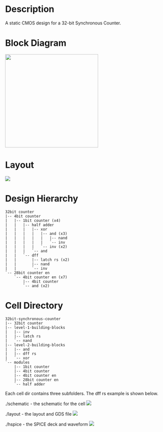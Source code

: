 # Description
A static CMOS design for a 32-bit Synchronous Counter.

# Block Diagram
<img src="https://github.com/marz-dax/vlsi/blob/6cd62cad940a8cac1cf2198a5b74773eb9adaa86/32bit-synchronous-counter/block_diagram.png" width="300">

# Layout
<img src="https://github.com/marz-dax/vlsi/blob/0a782dc5c4bb4918802cada855b1a4897bc27fcf/32bit-synchronous-counter/32bit-counter/layout/32bit_counter.png">

# Design Hierarchy
```
32bit counter 
|-- 4bit counter 
|   |-- 1bit counter (x4)
|   |   |-- half adder
|   |   |   |-- xor
|   |   |   |   |-- and (x3)
|   |   |   |   |   |-- nand
|   |   |   |   |   `-- inv
|   |   |   |   `-- inv (x2)
|   |   |   `-- and
|   |   `-- dff
|   |       |-- latch rs (x2)
|   |       |-- nand
|   |       `-- inv
`-- 28bit counter en
    `-- 4bit counter en (x7)
        |-- 4bit counter
        `-- and (x2)
```
# Cell Directory
```
32bit-synchronous-counter
|-- 32bit counter
|-- level-1-building-blocks
|   |-- inv
|   |-- latch rs
|   `-- nand
|-- level-2-building-blocks
|   |-- and
|   |-- dff rs
|   `-- xor
`-- modules
    |-- 1bit counter
    |-- 4bit counter
    |-- 4bit counter en
    |-- 28bit counter en
    `-- half adder
```
Each cell dir contains three subfolders. The dff rs example is shown below.

./schematic - the schematic for the cell
<img src="https://github.com/marz-dax/vlsi/blob/9b70f35cc4d050923784c4ef987978c03c02c48a/32bit-synchronous-counter/level-2-building-blocks/dff-rs/schematic/dff_sch.png">

./layout - the layout and GDS file
<img src="https://github.com/marz-dax/vlsi/blob/9b70f35cc4d050923784c4ef987978c03c02c48a/32bit-synchronous-counter/level-2-building-blocks/dff-rs/layout/dff_rs.PNG">

./hspice - the SPICE deck and waveform
<img src="https://github.com/marz-dax/vlsi/blob/9b70f35cc4d050923784c4ef987978c03c02c48a/32bit-synchronous-counter/level-2-building-blocks/dff-rs/hspice/dff_rs_waveform.png">
